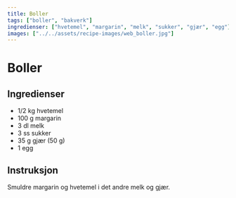 ```yaml
---
title: Boller
tags: ["boller", "bakverk"]
ingredienser: ["hvetemel", "margarin", "melk", "sukker", "gjær", "egg"]
images: ["../../assets/recipe-images/web_boller.jpg"]
---
```


# Boller

## Ingredienser

- 1/2 kg hvetemel
- 100 g margarin
- 3 dl melk
- 3 ss sukker
- 35 g gjær (50 g)
- 1 egg

## Instruksjon

Smuldre margarin og hvetemel i det andre melk og gjær.
